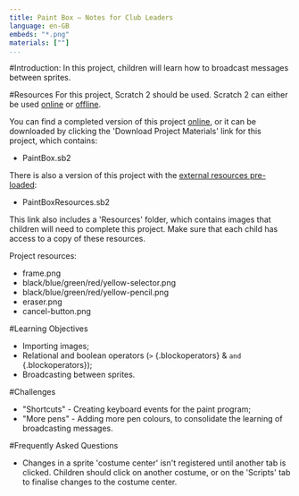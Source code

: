 ```yaml
---
title: Paint Box — Notes for Club Leaders
language: en-GB
embeds: "*.png"
materials: [""]
...
```


#Introduction:
In this project, children will learn how to broadcast messages between sprites.

#Resources
For this project, Scratch 2 should be used. Scratch 2 can either be used <a href="http://scratch.mit.edu/projects/editor/">online</a> or <a href="http://scratch.mit.edu/scratch2download/">offline</a>.

You can find a completed version of this project <a href="http://scratch.mit.edu/projects/28541444/#editor">online</a>, or it can be downloaded by clicking the 'Download Project Materials' link for this project, which contains:

+ PaintBox.sb2

There is also a version of this project with the <a href="http://scratch.mit.edu/projects/37836992/#editor">external resources pre-loaded</a>:

+ PaintBoxResources.sb2 

This link also includes a 'Resources' folder, which contains images that children will need to complete this project. Make sure that each child has access to a copy of these resources.

Project resources:
+ frame.png
+ black/blue/green/red/yellow-selector.png
+ black/blue/green/red/yellow-pencil.png
+ eraser.png
+ cancel-button.png

#Learning Objectives
+ Importing images;
+ Relational and boolean operators (`>` {.blockoperators} & `and` {.blockoperators});
+ Broadcasting between sprites.

#Challenges
+ "Shortcuts" - Creating keyboard events for the paint program;
+ "More pens" - Adding more pen colours, to consolidate the learning of broadcasting messages.

#Frequently Asked Questions
+ Changes in a sprite 'costume center' isn't registered until another tab is clicked. Children should click on another costume, or on the 'Scripts' tab to finalise changes to the costume center.